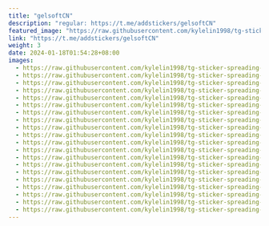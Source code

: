 ```yaml
---
title: "gelsoftCN"
description: "regular: https://t.me/addstickers/gelsoftCN"
featured_image: "https://raw.githubusercontent.com/kylelin1998/tg-sticker-spreading-worldwide-images/main/img/6f79f22d-eb99-445f-922d-530b98935bcf.jpg"
link: "https://t.me/addstickers/gelsoftCN"
weight: 3
date: 2024-01-18T01:54:28+08:00
images:
  - https://raw.githubusercontent.com/kylelin1998/tg-sticker-spreading-worldwide-images/main/img/6f79f22d-eb99-445f-922d-530b98935bcf.jpg
  - https://raw.githubusercontent.com/kylelin1998/tg-sticker-spreading-worldwide-images/main/img/004e9b27-a0ef-4ea4-83d5-274142ba327a.jpg
  - https://raw.githubusercontent.com/kylelin1998/tg-sticker-spreading-worldwide-images/main/img/49ef008e-ffca-4c81-91e8-5d5d7dbdd973.jpg
  - https://raw.githubusercontent.com/kylelin1998/tg-sticker-spreading-worldwide-images/main/img/df92944f-1f22-43d6-baf8-0128bac947b5.jpg
  - https://raw.githubusercontent.com/kylelin1998/tg-sticker-spreading-worldwide-images/main/img/d7f72cc8-6ea3-4c75-9071-fda7b08c826b.jpg
  - https://raw.githubusercontent.com/kylelin1998/tg-sticker-spreading-worldwide-images/main/img/16040d35-800e-4442-9c53-714802914987.jpg
  - https://raw.githubusercontent.com/kylelin1998/tg-sticker-spreading-worldwide-images/main/img/1e5c4128-524d-4aa4-84ba-9fed526c7785.jpg
  - https://raw.githubusercontent.com/kylelin1998/tg-sticker-spreading-worldwide-images/main/img/b11f4c98-5c11-4f9f-b88d-92011fdd3a8f.jpg
  - https://raw.githubusercontent.com/kylelin1998/tg-sticker-spreading-worldwide-images/main/img/221e7e3c-a03f-4280-9adb-ddad3b08aeed.jpg
  - https://raw.githubusercontent.com/kylelin1998/tg-sticker-spreading-worldwide-images/main/img/3015cc77-0624-48c5-b039-e7bcfeaf5bd0.jpg
  - https://raw.githubusercontent.com/kylelin1998/tg-sticker-spreading-worldwide-images/main/img/712182c8-44c9-43de-a0af-0ec23cb04380.jpg
  - https://raw.githubusercontent.com/kylelin1998/tg-sticker-spreading-worldwide-images/main/img/ebbddc53-73a5-4d18-b387-40a690c82b6f.jpg
  - https://raw.githubusercontent.com/kylelin1998/tg-sticker-spreading-worldwide-images/main/img/e53d1993-c23f-4eca-84b8-f6dc738bbcdc.jpg
  - https://raw.githubusercontent.com/kylelin1998/tg-sticker-spreading-worldwide-images/main/img/d67a36ec-6e2f-41eb-bdb0-867d435e459b.jpg
  - https://raw.githubusercontent.com/kylelin1998/tg-sticker-spreading-worldwide-images/main/img/518a275c-4c3e-4bf7-b378-01b5d5511c27.jpg
  - https://raw.githubusercontent.com/kylelin1998/tg-sticker-spreading-worldwide-images/main/img/7e09974f-b6cf-430b-905c-d00c71472240.jpg
  - https://raw.githubusercontent.com/kylelin1998/tg-sticker-spreading-worldwide-images/main/img/455eac9b-136e-4000-83db-447637172684.jpg
  - https://raw.githubusercontent.com/kylelin1998/tg-sticker-spreading-worldwide-images/main/img/666b1757-a55f-4b8f-8f3f-f92eb16d8786.jpg
  - https://raw.githubusercontent.com/kylelin1998/tg-sticker-spreading-worldwide-images/main/img/3e899aa0-e753-4daa-8b7a-0ab2cdf0c59b.jpg
  - https://raw.githubusercontent.com/kylelin1998/tg-sticker-spreading-worldwide-images/main/img/2d526c72-c73a-49ea-a3f0-3f3a5c86bf5e.jpg
---
```

